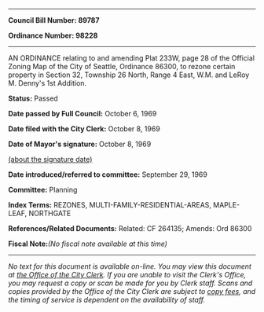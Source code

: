 

********

**Council Bill Number: 89787**
   
**Ordinance Number: 98228**
********

 AN ORDINANCE relating to and amending Plat 233W, page 28 of the Official Zoning Map of the City of Seattle, Ordinance 86300, to rezone certain property in Section 32, Township 26 North, Range 4 East, W.M. and LeRoy M. Denny's 1st Addition.

**Status:** Passed
   
**Date passed by Full Council:** October 6, 1969
   
**Date filed with the City Clerk:** October 8, 1969
   
**Date of Mayor's signature:** October 8, 1969
   
[(about the signature date)](/~public/approvaldate.htm)
   
   
   
**Date introduced/referred to committee:** September 29, 1969
   
**Committee:** Planning
   
   
**Index Terms:** REZONES, MULTI-FAMILY-RESIDENTIAL-AREAS, MAPLE-LEAF, NORTHGATE

**References/Related Documents:** Related: CF 264135; Amends: Ord 86300

**Fiscal Note:**_(No fiscal note available at this time)_
********

_No text for this document is available on-line. You may view this document at [the Office of the City Clerk](http://www.seattle.gov/leg/clerk/contactUs.htm). If you are unable to visit the Clerk's Office, you may request a copy or scan be made for you by Clerk staff. Scans and copies provided by the Office of the City Clerk are subject to [copy fees](http://clerk.seattle.gov/~public/clerkfees.htm), and the timing of service is dependent on the availability of staff._

